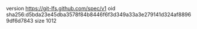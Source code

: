 version https://git-lfs.github.com/spec/v1
oid sha256:d5bda23e45dba3578f84b8446f6f3d349a33a3e279141d324af88969df6d7843
size 1012
